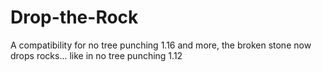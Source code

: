 # Drop-the-Rock
A compatibility for no tree punching 1.16 and more, the broken stone now drops rocks... like in no tree punching 1.12
